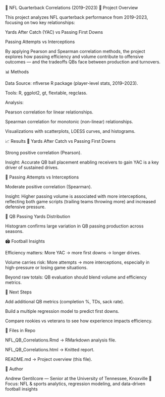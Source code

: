 🏈 NFL Quarterback Correlations (2019–2023)
📌 Project Overview

This project analyzes NFL quarterback performance from 2019–2023, focusing on two key relationships:

Yards After Catch (YAC) vs Passing First Downs

Passing Attempts vs Interceptions

By applying Pearson and Spearman correlation methods, the project explores how passing efficiency and volume contribute to offensive outcomes — and the tradeoffs QBs face between production and turnovers.

📊 Methods

Data Source: nflverse
 R package (player-level stats, 2019–2023).

Tools: R, ggplot2, gt, flextable, regclass.

Analysis:

Pearson correlation for linear relationships.

Spearman correlation for monotonic (non-linear) relationships.

Visualizations with scatterplots, LOESS curves, and histograms.

📈 Results
🔹 Yards After Catch vs Passing First Downs

Strong positive correlation (Pearson).

Insight: Accurate QB ball placement enabling receivers to gain YAC is a key driver of sustained drives.

🔹 Passing Attempts vs Interceptions

Moderate positive correlation (Spearman).

Insight: Higher passing volume is associated with more interceptions, reflecting both game scripts (trailing teams throwing more) and increased defensive pressure.

🔹 QB Passing Yards Distribution

Histogram confirms large variation in QB passing production across seasons.

🏟️ Football Insights

Efficiency matters: More YAC → more first downs → longer drives.

Volume carries risk: More attempts → more interceptions, especially in high-pressure or losing game situations.

Beyond raw totals: QB evaluation should blend volume and efficiency metrics.

🚀 Next Steps

Add additional QB metrics (completion %, TDs, sack rate).

Build a multiple regression model to predict first downs.

Compare rookies vs veterans to see how experience impacts efficiency.

📂 Files in Repo

NFL_QB_Correlations.Rmd → RMarkdown analysis file.

NFL_QB_Correlations.html → Knitted report.

README.md → Project overview (this file).

👤 Author

Andrew Gentilcore — Senior at the University of Tennessee, Knoxville
🎯 Focus: NFL & sports analytics, regression modeling, and data-driven football insights
